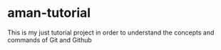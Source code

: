 # aman-tutorial
This is my just tutorial project in order to understand the concepts and commands of Git and Github 
